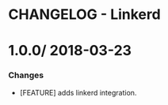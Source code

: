 # CHANGELOG - Linkerd

1.0.0/ 2018-03-23
==================

### Changes

* [FEATURE] adds linkerd integration.
